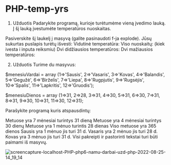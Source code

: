 # PHP-temp-yrs
1. Užduotis
Padarykite programą, kurioje turėtumėme vieną įvedimo lauką. Į šį lauką įvestumėte temperatūros nuoskaitas.

Pasiverskite šį laukelį į masyvą (galite pasinaudoti f-ja explode). Jūsų sukurtas puslapis turėtų išvesti:
Vidutinė temperatūra:
Viso nuoskaitų: (kiek ivesta i inputa reiksmiu)
Dvi didžiausios temperatūros:
Dvi mažiausios temperatūros:

2. Užduotis
Turime du masyvus:

$menesiuVardai = array (1=>'Sausis', 2=>'Vasaris', 3=>'Kovas', 4=>'Balandis', 5=>'Gegužė', 6=>'Birželis', 7=>'Liepa', 8=>'Rugpjutis', 9=>'Rugsėjis', 10=>'Spalis', 11=>'Lapkritis', 12=>'Gruodis');

$menesiuDienos = array (1=>31, 2=>28, 3=>31, 4=>30, 5=>31, 6=>30, 7=>31, 8=>31, 9=>30, 10=>31, 11=>30, 12=>31);

Parašykite programą kuris atspausdintų:

Metuose yra 7 mėnesiai turintys 31 dieną
Metuose yra 4 mėnesiai turintys 30 dienų 
Metuose yra 1 mėnuo turintis 28 dienas
Viso metuose yra 365 dienos
Sausis yra 1 mėnuo jis turi 31 d.
Vasaris yra 2 mėnuo jis turi 28 d.
Kovas yra 3 mėnuo jis turi 31 d.
Visi pakreipti ir pastorinti tekstai turi būti paimami iš masyvų.


![screencapture-localhost-PHP-php6-namu-darbai-uzd-php-2022-08-25-14_19_14](https://user-images.githubusercontent.com/106965421/186651399-2a33b8cc-236c-4fac-9a55-20bfcefc1db2.png)
